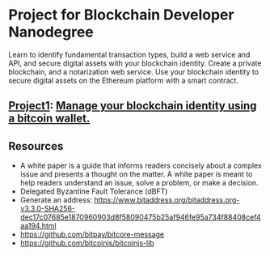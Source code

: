 
# Project for Blockchain Developer Nanodegree
Learn to identify fundamental transaction types, build a web service and API, and secure digital assets with your blockchain identity. Create a private blockchain, and a notarization web service. Use your blockchain identity to secure digital assets on the Ethereum platform with a smart contract.

## [Project1](./managingBlockchainIdentity.md): [Manage your blockchain identity using a bitcoin wallet.](./verifyMessageSignature.js)


## Resources

- A white paper is a guide that informs readers concisely about a complex issue and presents a thought on the matter. A white paper is meant to help readers understand an issue, solve a problem, or make a decision.
- Delegated Byzantine Fault Tolerance (dBFT)
- Generate an address: https://www.bitaddress.org/bitaddress.org-v3.3.0-SHA256-dec17c07685e1870960903d8f58090475b25af946fe95a734f88408cef4aa194.html
- https://github.com/bitpay/bitcore-message
- https://github.com/bitcoinjs/bitcoinjs-lib